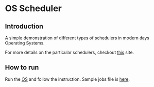 # OS Scheduler

## Introduction

A simple demonstration of different types of schedulers in modern days Operating Systems.

For more details on the particular schedulers, checkout [this](https://www.tutorialspoint.com/operating_system/os_process_scheduling.htm) site.

## How to run

Run the [OS](./src/driver/OS.java) and follow the instruction. Sample jobs file is [here](./jobs.txt).